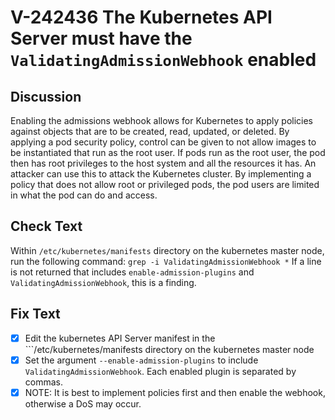 # V-242436 The Kubernetes API Server must have the ```ValidatingAdmissionWebhook``` enabled
## Discussion
Enabling the admissions webhook allows for Kubernetes to apply policies against objects that are to be created, read, updated, or deleted. By applying a pod security policy, control can be given to not allow images to be instantiated that run as the root user. If pods run as the root user, the pod then has root privileges to the host system and all the resources it has. An attacker can use this to attack the Kubernetes cluster. By implementing a policy that does not allow root or privileged pods, the pod users are limited in what the pod can do and access.
## Check Text
Within ```/etc/kubernetes/manifests``` directory on the kubernetes master node, run the following command: ```grep -i ValidatingAdmissionWebhook *```
If a line is not returned that includes ```enable-admission-plugins``` and ```ValidatingAdmissionWebhook```, this is a finding. 
## Fix Text
- [x] Edit the kubernetes API Server manifest in the ```/etc/kubernetes/manifests directory on the kubernetes master node
- [x] Set the argument ```--enable-admission-plugins``` to include ```ValidatingAdmissionWebhook```. Each enabled plugin is separated by commas.
- [x] NOTE: It is best to implement policies first and then enable the webhook, otherwise a DoS may occur. 
